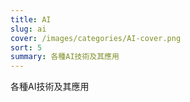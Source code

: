 ```yaml
---
title: AI
slug: ai
cover: /images/categories/AI-cover.png
sort: 5
summary: 各種AI技術及其應用
---
```


各種AI技術及其應用

